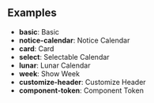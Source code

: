 ## Examples

- **basic**: Basic
- **notice-calendar**: Notice Calendar
- **card**: Card
- **select**: Selectable Calendar
- **lunar**: Lunar Calendar
- **week**: Show Week
- **customize-header**: Customize Header
- **component-token**: Component Token
